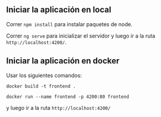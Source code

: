 
## Iniciar la aplicación en local
Correr `npm install` para instalar paquetes de node.

Correr `ng serve` para inicializar el servidor y luego ir a la ruta `http://localhost:4200/`.

## Iniciar la aplicación en docker
Usar los siguientes comandos:

`docker build -t frontend .`

`docker run --name frontend -p 4200:80 frontend`

y luego ir a la ruta `http://localhost:4200/`